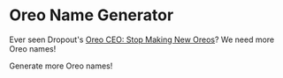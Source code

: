 Oreo Name Generator
===

Ever seen Dropout's [Oreo CEO: Stop Making New Oreos](https://www.youtube.com/watch?v=CMkYw4dp_NI)? We need more Oreo names!

Generate more Oreo names!

